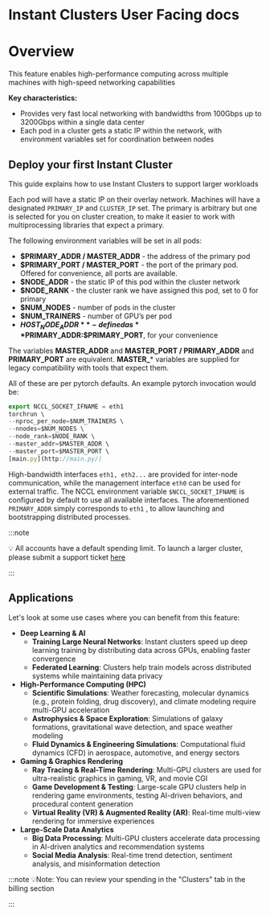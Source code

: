 # Instant Clusters User Facing docs

# Overview

This feature enables high-performance computing across multiple machines with high-speed networking capabilities

**Key characteristics:**

- Provides very fast local networking with bandwidths from 100Gbps up to 3200Gbps within a single data center⁠
- Each pod in a cluster gets a static IP within the network, with environment variables set for coordination between nodes

## Deploy your first Instant Cluster

This guide explains how to use Instant Clusters to support larger workloads

Each pod will have a static IP on their overlay network. Machines will have a designated
`PRIMARY_IP` and `CLUSTER_IP` set. The primary is arbitrary but one is selected for you on
cluster creation, to make it easier to work with multiprocessing libraries that expect a primary.

The following environment variables will be set in all pods:

- **$PRIMARY_ADDR / MASTER_ADDR** - the address of the primary pod
- **$PRIMARY_PORT / MASTER_PORT** - the port of the primary pod. Offered for
convenience, all ports are available.
- **$NODE_ADDR** - the static IP of this pod within the cluster network
- **$NODE_RANK** - the cluster rank we have assigned this pod, set to 0 for primary
- **$NUM_NODES** - number of pods in the cluster
- **$NUM_TRAINERS** - number of GPU’s per pod
- **$HOST_NODE_ADDR** - defined as **$PRIMARY_ADDR:$PRIMARY_PORT**, for your
convenience

The variables **MASTER_ADDR** and **MASTER_PORT / PRIMARY_ADDR** and **PRIMARY_PORT**
are equivalent. **MASTER_*** variables are supplied for legacy compatibility with tools that expect
them.

All of these are per pytorch defaults. An example pytorch invocation would be:

```jsx
export NCCL_SOCKET_IFNAME = eth1
torchrun \
--nproc_per_node=$NUM_TRAINERS \
--nnodes=$NUM_NODES \
--node_rank=$NODE_RANK \
--master_addr=$MASTER_ADDR \
--master_port=$MASTER_PORT \
[main.py](http://main.py/)
```

High-bandwidth interfaces `eth1, eth2...` are provided for inter-node communication, while the
management interface `eth0` can be used for external traffic. The NCCL environment variable `$NCCL_SOCKET_IFNAME` is configured by default to use all available interfaces. The aforementioned `PRIMARY_ADDR` simply corresponds to `eth1` , to allow launching and bootstrapping distributed processes.

:::note

💡 All accounts have a default spending limit. To launch a larger cluster, please submit a support ticket [here](mailto:help@runpod.io)

:::

## Applications

Let's look at some use cases where you can benefit from this feature:

- **Deep Learning & AI**
    - **Training Large Neural Networks**: Instant clusters speed up deep learning training by distributing data across GPUs, enabling faster convergence
    - **Federated Learning**: Clusters help train models across distributed systems while maintaining data privacy
- **High-Performance Computing (HPC)**
    - **Scientific Simulations**: Weather forecasting, molecular dynamics (e.g., protein folding, drug discovery), and climate modeling require multi-GPU acceleration
    - **Astrophysics & Space Exploration**: Simulations of galaxy formations, gravitational wave detection, and space weather modeling
    - **Fluid Dynamics & Engineering Simulations**: Computational fluid dynamics (CFD) in aerospace, automotive, and energy sectors
- **Gaming & Graphics Rendering**
    - **Ray Tracing & Real-Time Rendering**: Multi-GPU clusters are used for ultra-realistic graphics in gaming, VR, and movie CGI
    - **Game Development & Testing**: Large-scale GPU clusters help in rendering game environments, testing AI-driven behaviors, and procedural content generation
    - **Virtual Reality (VR) & Augmented Reality (AR)**: Real-time multi-view rendering for immersive experiences
- **Large-Scale Data Analytics**
    - **Big Data Processing**: Multi-GPU clusters accelerate data processing in AI-driven analytics and recommendation systems
    - **Social Media Analysis**: Real-time trend detection, sentiment analysis, and misinformation detection

:::note
💡Note: You can review your spending in the "Clusters" tab in the billing section

:::
